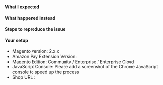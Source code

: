 <!-- Thanks for contributing! Please pick a meaningful title and fill in the details below. -->

#### What I expected

<!-- What you or customer expected when performing the steps -->

#### What happened instead

<!-- What actual results you or customer got -->

#### Steps to reproduce the issue

<!-- Please add detailed steps to reproduce the issue. -->

#### Your setup

* Magento version: 2.x.x
* Amazon Pay Extension Version: 
* Magento Edition: Community / Enterprise / Enterprise Cloud
* JavaScript Console: Please add a screenshot of the Chrome JavaScript console to speed up the process
* Shop URL : <!-- if you are willing to share -->

<!--
PLEASE NOTE
- These comments won't show up when you submit the issue.
- Everything is optional, but try to add as many details as possible.
- Screenshot worth a thousand words, use screenshots if possible.
-->

